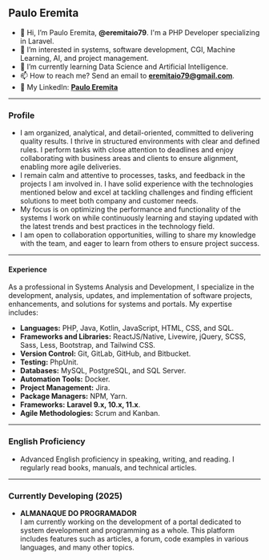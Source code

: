 ## Paulo Eremita  
* 👋 Hi, I’m Paulo Eremita, **@eremitaio79**. I'm a PHP Developer specializing in Laravel.  
* 👀 I’m interested in systems, software development, CGI, Machine Learning, AI, and project management.  
* 🌱 I’m currently learning Data Science and Artificial Intelligence.  
* 📫 How to reach me? Send an email to **eremitaio79@gmail.com**.  
* 💼 My LinkedIn: **[Paulo Eremita](https://www.linkedin.com/in/pauloeremita/)**  

---

### **Profile**  
* I am organized, analytical, and detail-oriented, committed to delivering quality results. I thrive in structured environments with clear and defined rules. I perform tasks with close attention to deadlines and enjoy collaborating with business areas and clients to ensure alignment, enabling more agile deliveries.  
* I remain calm and attentive to processes, tasks, and feedback in the projects I am involved in. I have solid experience with the technologies mentioned below and excel at tackling challenges and finding efficient solutions to meet both company and customer needs.  
* My focus is on optimizing the performance and functionality of the systems I work on while continuously learning and staying updated with the latest trends and best practices in the technology field.  
* I am open to collaboration opportunities, willing to share my knowledge with the team, and eager to learn from others to ensure project success.  

---

#### **Experience**  
As a professional in Systems Analysis and Development, I specialize in the development, analysis, updates, and implementation of software projects, enhancements, and solutions for systems and portals. My expertise includes:  

* **Languages:** PHP, Java, Kotlin, JavaScript, HTML, CSS, and SQL.  
* **Frameworks and Libraries:** ReactJS/Native, Livewire, jQuery, SCSS, Sass, Less, Bootstrap, and Tailwind CSS.  
* **Version Control:** Git, GitLab, GitHub, and Bitbucket.  
* **Testing:** PhpUnit.  
* **Databases:** MySQL, PostgreSQL, and SQL Server.  
* **Automation Tools:** Docker.  
* **Project Management:** Jira.  
* **Package Managers:** NPM, Yarn.  
* **Frameworks:** **Laravel 9.x, 10.x, 11.x**.  
* **Agile Methodologies:** Scrum and Kanban.  

---

### **English Proficiency**  
* Advanced English proficiency in speaking, writing, and reading. I regularly read books, manuals, and technical articles.  

---

### **Currently Developing (2025)**  
* **ALMANAQUE DO PROGRAMADOR**  
  I am currently working on the development of a portal dedicated to system development and programming as a whole. This platform includes features such as articles, a forum, code examples in various languages, and many other topics.  


<!---
eremitaio79/eremitaio79 is a ✨ special ✨ repository because its `README.md` (this file) appears on your GitHub profile.
You can click the Preview link to take a look at your changes.
--->

